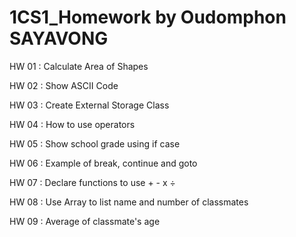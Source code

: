 # 1CS1_Homework by Oudomphon SAYAVONG
HW 01 : Calculate Area of Shapes

HW 02 : Show ASCII Code

HW 03 : Create External Storage Class

HW 04 : How to use operators

HW 05 : Show school grade using if case

HW 06 : Example of break, continue and goto

HW 07 : Declare functions to use + - x ÷

HW 08 : Use Array to list name and number of classmates

HW 09 : Average of classmate's age
